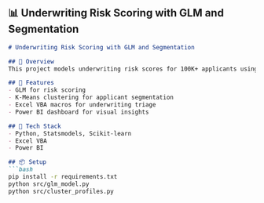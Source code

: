 
## 📊  Underwriting Risk Scoring with GLM and Segmentation

```markdown
# Underwriting Risk Scoring with GLM and Segmentation

## 🧠 Overview
This project models underwriting risk scores for 100K+ applicants using Generalized Linear Models (GLM) and K-Means clustering. It enables triage-based underwriting and improves review efficiency by 15%.

## 🔧 Features
- GLM for risk scoring
- K-Means clustering for applicant segmentation
- Excel VBA macros for underwriting triage
- Power BI dashboard for visual insights

## 🧰 Tech Stack
- Python, Statsmodels, Scikit-learn
- Excel VBA
- Power BI

## 📦 Setup
```bash
pip install -r requirements.txt
python src/glm_model.py
python src/cluster_profiles.py
